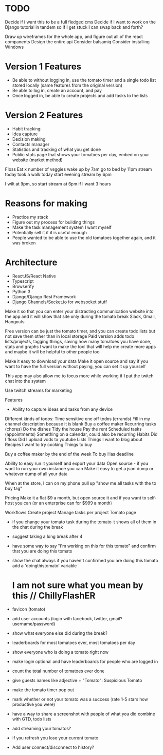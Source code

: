 # TODO

Decide if i want this to be a full fledged cms
Decide if I want to work on the Django tutorial in tandem so if I get stuck I can swap back and forth?

Draw up wireframes for the whole app, and figure out all of the react companents
Design the entire api
Consider balsamiq
Consider installing Windows


# Version 1 Features

* Be able to without logging in, use the tomato timer and a single todo list stored locally (same features from the original version)
* Be able to log in, create an account, and pay
* Once logged in, be able to create projects and add tasks to the lists

# Version 2 Features

* Habit tracking
* Idea capture
* Decision making
* Contacts manager
* Statistics and tracking of what you get done
* Public stats page that shows your tomatoes per day, embed on your website (market method)

Floss
Eat x number of veggies
wake up by 7am
go to bed by 11pm
stream today
took a walk today
start evening stream by 6pm

I wilt at 9pm, so start stream at 6pm if I want 3 hours



# Reasons for making

* Practice my stack
* Figure out my process for building things
* Make the task management system I want myself
* Potentially sell it if it is useful enough
* People wanted to be able to use the old tomatoes together again, and it was broken

# Architecture

* ReactJS/React Native
* Typescript
* Browserify
* Python 3
* Django/Django Rest Framework
* Django Channels/Socket.io for websocket stuff


Make it so that you can enter your distracting communication website into the app and it will show that site only during the tomato break
Slack, Gmail, Hangouts

Free version can be just the tomato timer, and you can create todo lists but not save them other than in local storage
Paid version adds todo lists/projects, tagging things, saving how many tomatoes you have done, stats and graphs
I want to make the tool that will help me create more apps and maybe it will be helpful to other people too

Make it easy to download your data
Make it open source and say if you want to have the full version without paying, you can set it up yourself

This app may also allow me to focus more while working if I put the twitch chat into the system

Use twitch streams for marketing



Features
* Ability to capture ideas and tasks from any device

Different kinds of todos:
Time sensitive one off todos (errands)
    Fill in my channel description because it is blank
    Buy a coffee maker
Recurring tasks (chores)
    Do the dishes
    Tidy the house
    Pay the rent
Scheduled tasks (appointments)
    Something on a calendar, could also be recurring
Habits
    Did I floss
    Did I upload vods to youtube
Lists
    Things I want to blog about
    Recipes I want to try cooking
    Things to buy


Buy a coffee maker by the end of the week
    To buy
    Has deadline

Ability to easy run it yourself and export your data
    Open source - if you want to run your own instance you can
    Make it easy to get a json dump or whatever dump of all your data

When at the store, I can on my phone pull up "show me all tasks with the to buy tag"


Pricing
    Make it a flat $9 a month, but open source it and if you want to self-host you can (or an enterprise can for $999 a month)


Workflows
    Create project
    Manage tasks per project
    Tomato page




* if you change your tomato task during the tomato it shows all of them in the chat during the break
* suggest taking a long break after 4
* have some way to say "i'm working on this for this tomato" and confirm that you are doing this tomato

* show the chat always if you haven't confirmed you are doing this tomato
    add a 'doingthistomato' variable
    # I am not sure what you mean by this // ChillyFlashER

* favicon (tomato)
* add user accounts (login with facebook, twitter, gmail? username/password)
* show what everyone else did during the break?

* leaderboards for most tomatoes ever, most tomatoes per day
* show everyone who is doing a tomato right now

* make login optional and have leaderboards for people who are logged in
* count the total number of tomatoes ever done
* give guests names like adjective + "Tomato": Suspicious Tomato
* make the tomato timer pop out

* mark whether or not your tomato was a success (rate 1-5 stars how productive you were)

* have a way to share a screenshot with people of what you did
combine with GTD, todo lists

* add streaming your tomatos?


* If you refresh you lose your current tomato
* Add user connect/disconnect to history?
